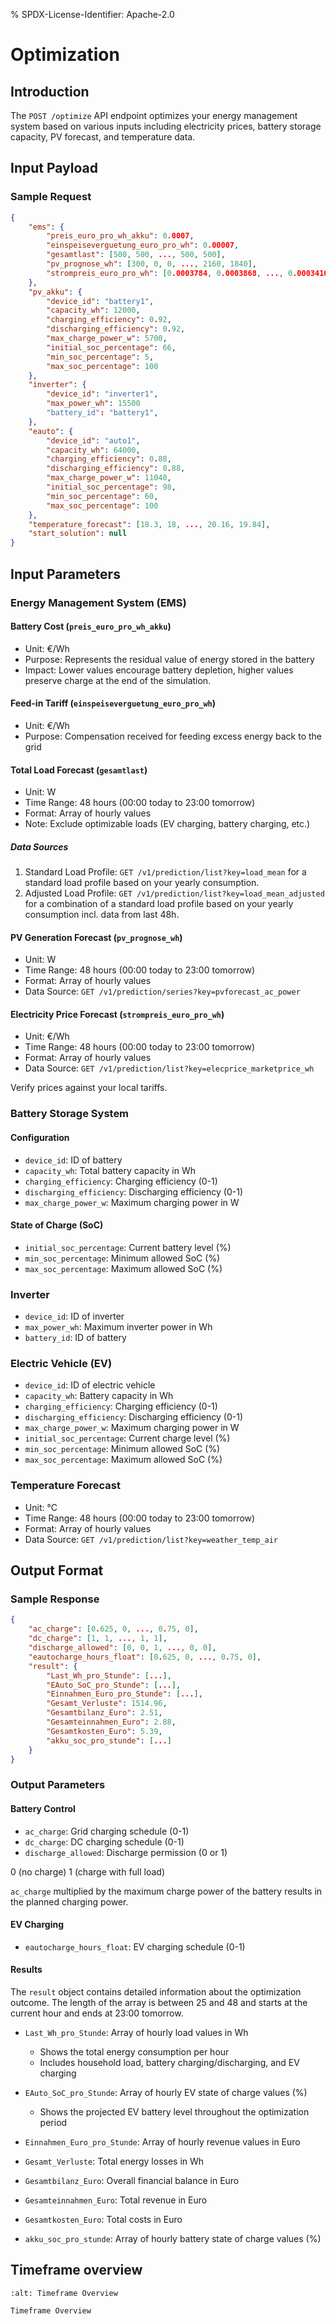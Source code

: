 % SPDX-License-Identifier: Apache-2.0

# Optimization

## Introduction

The `POST /optimize` API endpoint optimizes your energy management system based on various inputs
including electricity prices, battery storage capacity, PV forecast, and temperature data.

## Input Payload

### Sample Request

```json
{
    "ems": {
        "preis_euro_pro_wh_akku": 0.0007,
        "einspeiseverguetung_euro_pro_wh": 0.00007,
        "gesamtlast": [500, 500, ..., 500, 500],
        "pv_prognose_wh": [300, 0, 0, ..., 2160, 1840],
        "strompreis_euro_pro_wh": [0.0003784, 0.0003868, ..., 0.00034102, 0.00033709]
    },
    "pv_akku": {
        "device_id": "battery1",
        "capacity_wh": 12000,
        "charging_efficiency": 0.92,
        "discharging_efficiency": 0.92,
        "max_charge_power_w": 5700,
        "initial_soc_percentage": 66,
        "min_soc_percentage": 5,
        "max_soc_percentage": 100
    },
    "inverter": {
        "device_id": "inverter1",
        "max_power_wh": 15500
        "battery_id": "battery1",
    },
    "eauto": {
        "device_id": "auto1",
        "capacity_wh": 64000,
        "charging_efficiency": 0.88,
        "discharging_efficiency": 0.88,
        "max_charge_power_w": 11040,
        "initial_soc_percentage": 98,
        "min_soc_percentage": 60,
        "max_soc_percentage": 100
    },
    "temperature_forecast": [18.3, 18, ..., 20.16, 19.84],
    "start_solution": null
}
```

## Input Parameters

### Energy Management System (EMS)

#### Battery Cost (`preis_euro_pro_wh_akku`)

- Unit: €/Wh
- Purpose: Represents the residual value of energy stored in the battery
- Impact: Lower values encourage battery depletion, higher values preserve charge at the end of the simulation.

#### Feed-in Tariff (`einspeiseverguetung_euro_pro_wh`)

- Unit: €/Wh
- Purpose: Compensation received for feeding excess energy back to the grid

#### Total Load Forecast (`gesamtlast`)

- Unit: W
- Time Range: 48 hours (00:00 today to 23:00 tomorrow)
- Format: Array of hourly values
- Note: Exclude optimizable loads (EV charging, battery charging, etc.)

##### Data Sources

1. Standard Load Profile: `GET /v1/prediction/list?key=load_mean` for a standard load profile based
   on your yearly consumption.
2. Adjusted Load Profile: `GET /v1/prediction/list?key=load_mean_adjusted` for a combination of a
   standard load profile based on your yearly consumption incl. data from last 48h.

#### PV Generation Forecast (`pv_prognose_wh`)

- Unit: W
- Time Range: 48 hours (00:00 today to 23:00 tomorrow)
- Format: Array of hourly values
- Data Source: `GET /v1/prediction/series?key=pvforecast_ac_power`

#### Electricity Price Forecast (`strompreis_euro_pro_wh`)

- Unit: €/Wh
- Time Range: 48 hours (00:00 today to 23:00 tomorrow)
- Format: Array of hourly values
- Data Source: `GET /v1/prediction/list?key=elecprice_marketprice_wh`

Verify prices against your local tariffs.

### Battery Storage System

#### Configuration

- `device_id`: ID of battery
- `capacity_wh`: Total battery capacity in Wh
- `charging_efficiency`: Charging efficiency (0-1)
- `discharging_efficiency`: Discharging efficiency (0-1)
- `max_charge_power_w`: Maximum charging power in W

#### State of Charge (SoC)

- `initial_soc_percentage`: Current battery level (%)
- `min_soc_percentage`: Minimum allowed SoC (%)
- `max_soc_percentage`: Maximum allowed SoC (%)

### Inverter

- `device_id`: ID of inverter
- `max_power_wh`: Maximum inverter power in Wh
- `battery_id`: ID of battery

### Electric Vehicle (EV)

- `device_id`: ID of electric vehicle
- `capacity_wh`: Battery capacity in Wh
- `charging_efficiency`: Charging efficiency (0-1)
- `discharging_efficiency`: Discharging efficiency (0-1)
- `max_charge_power_w`: Maximum charging power in W
- `initial_soc_percentage`: Current charge level (%)
- `min_soc_percentage`: Minimum allowed SoC (%)
- `max_soc_percentage`: Maximum allowed SoC (%)

### Temperature Forecast

- Unit: °C
- Time Range: 48 hours (00:00 today to 23:00 tomorrow)
- Format: Array of hourly values
- Data Source: `GET /v1/prediction/list?key=weather_temp_air`

## Output Format

### Sample Response

```json
{
    "ac_charge": [0.625, 0, ..., 0.75, 0],
    "dc_charge": [1, 1, ..., 1, 1],
    "discharge_allowed": [0, 0, 1, ..., 0, 0],
    "eautocharge_hours_float": [0.625, 0, ..., 0.75, 0],
    "result": {
        "Last_Wh_pro_Stunde": [...],
        "EAuto_SoC_pro_Stunde": [...],
        "Einnahmen_Euro_pro_Stunde": [...],
        "Gesamt_Verluste": 1514.96,
        "Gesamtbilanz_Euro": 2.51,
        "Gesamteinnahmen_Euro": 2.88,
        "Gesamtkosten_Euro": 5.39,
        "akku_soc_pro_stunde": [...]
    }
}
```

### Output Parameters

#### Battery Control

- `ac_charge`: Grid charging schedule (0-1)
- `dc_charge`: DC charging schedule (0-1)
- `discharge_allowed`: Discharge permission (0 or 1)

0 (no charge)
1 (charge with full load)

`ac_charge` multiplied by the maximum charge power of the battery results in the planned charging power.

#### EV Charging

- `eautocharge_hours_float`: EV charging schedule (0-1)

#### Results

The `result` object contains detailed information about the optimization outcome.
The length of the array is between 25 and 48 and starts at the current hour and ends at 23:00 tomorrow.

- `Last_Wh_pro_Stunde`: Array of hourly load values in Wh
  - Shows the total energy consumption per hour
  - Includes household load, battery charging/discharging, and EV charging

- `EAuto_SoC_pro_Stunde`: Array of hourly EV state of charge values (%)
  - Shows the projected EV battery level throughout the optimization period

- `Einnahmen_Euro_pro_Stunde`: Array of hourly revenue values in Euro

- `Gesamt_Verluste`: Total energy losses in Wh

- `Gesamtbilanz_Euro`: Overall financial balance in Euro

- `Gesamteinnahmen_Euro`: Total revenue in Euro

- `Gesamtkosten_Euro`: Total costs in Euro

- `akku_soc_pro_stunde`: Array of hourly battery state of charge values (%)

## Timeframe overview

```{figure} ../_static/optimization_timeframes.png
:alt: Timeframe Overview

Timeframe Overview
```
